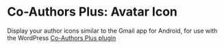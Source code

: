 Co-Authors Plus: Avatar Icon
===========================

Display your author icons similar to the Gmail app for Android, for use with the WordPress [Co-Authors Plus plugin](http://wordpress.org/plugins/co-authors-plus/)

